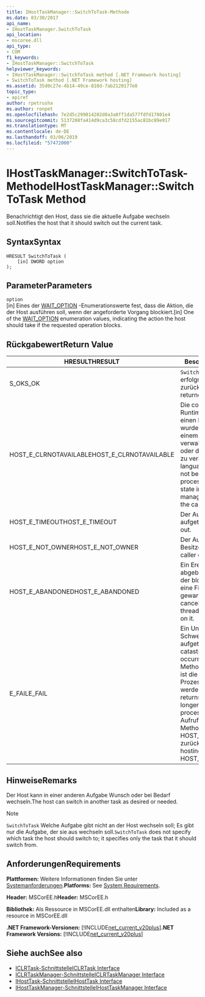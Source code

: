 ```yaml
---
title: IHostTaskManager::SwitchToTask-Methode
ms.date: 03/30/2017
api_name:
- IHostTaskManager.SwitchToTask
api_location:
- mscoree.dll
api_type:
- COM
f1_keywords:
- IHostTaskManager::SwitchToTask
helpviewer_keywords:
- IHostTaskManager::SwitchToTask method [.NET Framework hosting]
- SwitchToTask method [.NET Framework hosting]
ms.assetid: 35d0c27e-4b14-49ce-810d-7ab2120177e8
topic_type:
- apiref
author: rpetrusha
ms.author: ronpet
ms.openlocfilehash: 7e2d5c299814202d0a3a8ff1da577fdfd17801e4
ms.sourcegitcommit: 5137208fa414d9ca3c58cdfd2155ac81bc89e917
ms.translationtype: MT
ms.contentlocale: de-DE
ms.lasthandoff: 03/06/2019
ms.locfileid: "57472000"
---
```

# <a name="ihosttaskmanagerswitchtotask-method"></a><span data-ttu-id="d851b-102">IHostTaskManager::SwitchToTask-Methode</span><span class="sxs-lookup"><span data-stu-id="d851b-102">IHostTaskManager::SwitchToTask Method</span></span>
<span data-ttu-id="d851b-103">Benachrichtigt den Host, dass sie die aktuelle Aufgabe wechseln soll.</span><span class="sxs-lookup"><span data-stu-id="d851b-103">Notifies the host that it should switch out the current task.</span></span>  
  
## <a name="syntax"></a><span data-ttu-id="d851b-104">Syntax</span><span class="sxs-lookup"><span data-stu-id="d851b-104">Syntax</span></span>  
  
```  
HRESULT SwitchToTask (  
    [in] DWORD option  
);  
```  
  
## <a name="parameters"></a><span data-ttu-id="d851b-105">Parameter</span><span class="sxs-lookup"><span data-stu-id="d851b-105">Parameters</span></span>  
 `option`  
 <span data-ttu-id="d851b-106">[in] Eines der [WAIT_OPTION](../../../../docs/framework/unmanaged-api/hosting/wait-option-enumeration.md) -Enumerationswerte fest, dass die Aktion, die der Host ausführen soll, wenn der angeforderte Vorgang blockiert.</span><span class="sxs-lookup"><span data-stu-id="d851b-106">[in] One of the [WAIT_OPTION](../../../../docs/framework/unmanaged-api/hosting/wait-option-enumeration.md) enumeration values, indicating the action the host should take if the requested operation blocks.</span></span>  
  
## <a name="return-value"></a><span data-ttu-id="d851b-107">Rückgabewert</span><span class="sxs-lookup"><span data-stu-id="d851b-107">Return Value</span></span>  
  
|<span data-ttu-id="d851b-108">HRESULT</span><span class="sxs-lookup"><span data-stu-id="d851b-108">HRESULT</span></span>|<span data-ttu-id="d851b-109">Beschreibung</span><span class="sxs-lookup"><span data-stu-id="d851b-109">Description</span></span>|  
|-------------|-----------------|  
|<span data-ttu-id="d851b-110">S_OK</span><span class="sxs-lookup"><span data-stu-id="d851b-110">S_OK</span></span>|<span data-ttu-id="d851b-111">`SwitchToTask` wurde erfolgreich zurückgegeben.</span><span class="sxs-lookup"><span data-stu-id="d851b-111">`SwitchToTask` returned successfully.</span></span>|  
|<span data-ttu-id="d851b-112">HOST_E_CLRNOTAVAILABLE</span><span class="sxs-lookup"><span data-stu-id="d851b-112">HOST_E_CLRNOTAVAILABLE</span></span>|<span data-ttu-id="d851b-113">Die common Language Runtime (CLR) wurde nicht in einen Prozess geladen wurde, oder die CLR ist in einem Zustand, in dem nicht verwalteten Code ausführen oder den Aufruf erfolgreich zu verarbeiten.</span><span class="sxs-lookup"><span data-stu-id="d851b-113">The common language runtime (CLR) has not been loaded into a process, or the CLR is in a state in which it cannot run managed code or process the call successfully.</span></span>|  
|<span data-ttu-id="d851b-114">HOST_E_TIMEOUT</span><span class="sxs-lookup"><span data-stu-id="d851b-114">HOST_E_TIMEOUT</span></span>|<span data-ttu-id="d851b-115">Der Aufruf ist ein Timeout aufgetreten.</span><span class="sxs-lookup"><span data-stu-id="d851b-115">The call timed out.</span></span>|  
|<span data-ttu-id="d851b-116">HOST_E_NOT_OWNER</span><span class="sxs-lookup"><span data-stu-id="d851b-116">HOST_E_NOT_OWNER</span></span>|<span data-ttu-id="d851b-117">Der Aufrufer ist nicht Besitzer der Sperre.</span><span class="sxs-lookup"><span data-stu-id="d851b-117">The caller does not own the lock.</span></span>|  
|<span data-ttu-id="d851b-118">HOST_E_ABANDONED</span><span class="sxs-lookup"><span data-stu-id="d851b-118">HOST_E_ABANDONED</span></span>|<span data-ttu-id="d851b-119">Ein Ereignis wurde abgebrochen, während sich der blockierte Thread oder eine Fiber darauf gewartet.</span><span class="sxs-lookup"><span data-stu-id="d851b-119">An event was canceled while a blocked thread or fiber was waiting on it.</span></span>|  
|<span data-ttu-id="d851b-120">E_FAIL</span><span class="sxs-lookup"><span data-stu-id="d851b-120">E_FAIL</span></span>|<span data-ttu-id="d851b-121">Ein Unbekannter Schwerwiegender Fehler ist aufgetreten.</span><span class="sxs-lookup"><span data-stu-id="d851b-121">An unknown catastrophic failure occurred.</span></span> <span data-ttu-id="d851b-122">Wenn eine Methode E_FAIL zurückgibt, ist die CLR nicht mehr im Prozess verwendet werden.</span><span class="sxs-lookup"><span data-stu-id="d851b-122">When a method returns E_FAIL, the CLR is no longer usable within the process.</span></span> <span data-ttu-id="d851b-123">Nachfolgende Aufrufe zum Hosten der Methoden HOST_E_CLRNOTAVAILABLE zurück.</span><span class="sxs-lookup"><span data-stu-id="d851b-123">Subsequent calls to hosting methods return HOST_E_CLRNOTAVAILABLE.</span></span>|  
  
## <a name="remarks"></a><span data-ttu-id="d851b-124">Hinweise</span><span class="sxs-lookup"><span data-stu-id="d851b-124">Remarks</span></span>  
 <span data-ttu-id="d851b-125">Der Host kann in einer anderen Aufgabe Wunsch oder bei Bedarf wechseln.</span><span class="sxs-lookup"><span data-stu-id="d851b-125">The host can switch in another task as desired or needed.</span></span>  
  
> [!NOTE]
>  <span data-ttu-id="d851b-126">`SwitchToTask` Welche Aufgabe gibt nicht an der Host wechseln soll; Es gibt nur die Aufgabe, der sie aus wechseln soll.</span><span class="sxs-lookup"><span data-stu-id="d851b-126">`SwitchToTask` does not specify which task the host should switch to; it specifies only the task that it should switch from.</span></span>  
  
## <a name="requirements"></a><span data-ttu-id="d851b-127">Anforderungen</span><span class="sxs-lookup"><span data-stu-id="d851b-127">Requirements</span></span>  
 <span data-ttu-id="d851b-128">**Plattformen:** Weitere Informationen finden Sie unter [Systemanforderungen](../../../../docs/framework/get-started/system-requirements.md).</span><span class="sxs-lookup"><span data-stu-id="d851b-128">**Platforms:** See [System Requirements](../../../../docs/framework/get-started/system-requirements.md).</span></span>  
  
 <span data-ttu-id="d851b-129">**Header:** MSCorEE.h</span><span class="sxs-lookup"><span data-stu-id="d851b-129">**Header:** MSCorEE.h</span></span>  
  
 <span data-ttu-id="d851b-130">**Bibliothek:** Als Ressource in MSCorEE.dll enthalten</span><span class="sxs-lookup"><span data-stu-id="d851b-130">**Library:** Included as a resource in MSCorEE.dll</span></span>  
  
 <span data-ttu-id="d851b-131">**.NET Framework-Versionen:** [!INCLUDE[net_current_v20plus](../../../../includes/net-current-v20plus-md.md)]</span><span class="sxs-lookup"><span data-stu-id="d851b-131">**.NET Framework Versions:** [!INCLUDE[net_current_v20plus](../../../../includes/net-current-v20plus-md.md)]</span></span>  
  
## <a name="see-also"></a><span data-ttu-id="d851b-132">Siehe auch</span><span class="sxs-lookup"><span data-stu-id="d851b-132">See also</span></span>
- [<span data-ttu-id="d851b-133">ICLRTask-Schnittstelle</span><span class="sxs-lookup"><span data-stu-id="d851b-133">ICLRTask Interface</span></span>](../../../../docs/framework/unmanaged-api/hosting/iclrtask-interface.md)
- [<span data-ttu-id="d851b-134">ICLRTaskManager-Schnittstelle</span><span class="sxs-lookup"><span data-stu-id="d851b-134">ICLRTaskManager Interface</span></span>](../../../../docs/framework/unmanaged-api/hosting/iclrtaskmanager-interface.md)
- [<span data-ttu-id="d851b-135">IHostTask-Schnittstelle</span><span class="sxs-lookup"><span data-stu-id="d851b-135">IHostTask Interface</span></span>](../../../../docs/framework/unmanaged-api/hosting/ihosttask-interface.md)
- [<span data-ttu-id="d851b-136">IHostTaskManager-Schnittstelle</span><span class="sxs-lookup"><span data-stu-id="d851b-136">IHostTaskManager Interface</span></span>](../../../../docs/framework/unmanaged-api/hosting/ihosttaskmanager-interface.md)
